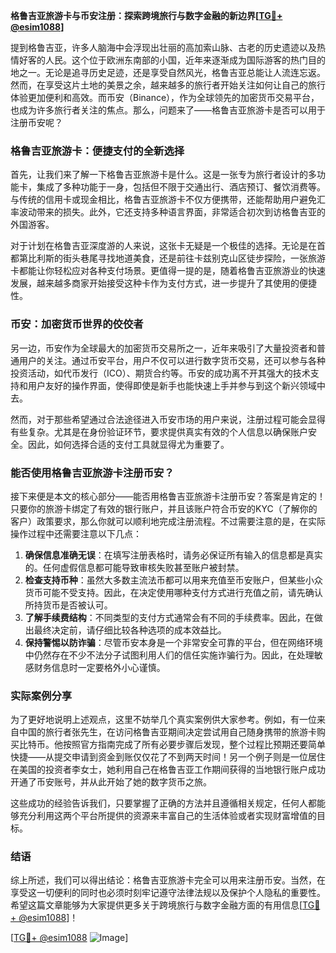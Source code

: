 **格鲁吉亚旅游卡与币安注册：探索跨境旅行与数字金融的新边界[[TG💪+ @esim1088](https://t.me/s/esim1088)]**

提到格鲁吉亚，许多人脑海中会浮现出壮丽的高加索山脉、古老的历史遗迹以及热情好客的人民。这个位于欧洲东南部的小国，近年来逐渐成为国际游客的热门目的地之一。无论是追寻历史足迹，还是享受自然风光，格鲁吉亚总能让人流连忘返。然而，在享受这片土地的美景之余，越来越多的旅行者开始关注如何让自己的旅行体验更加便利和高效。而币安（Binance），作为全球领先的加密货币交易平台，也成为许多旅行者关注的焦点。那么，问题来了——格鲁吉亚旅游卡是否可以用于注册币安呢？

### 格鲁吉亚旅游卡：便捷支付的全新选择

首先，让我们来了解一下格鲁吉亚旅游卡是什么。这是一张专为旅行者设计的多功能卡，集成了多种功能于一身，包括但不限于交通出行、酒店预订、餐饮消费等。与传统的信用卡或现金相比，格鲁吉亚旅游卡不仅方便携带，还能帮助用户避免汇率波动带来的损失。此外，它还支持多种语言界面，非常适合初次到访格鲁吉亚的外国游客。

对于计划在格鲁吉亚深度游的人来说，这张卡无疑是一个极佳的选择。无论是在首都第比利斯的街头巷尾寻找地道美食，还是前往卡兹别克山区徒步探险，一张旅游卡都能让你轻松应对各种支付场景。更值得一提的是，随着格鲁吉亚旅游业的快速发展，越来越多商家开始接受这种卡作为支付方式，进一步提升了其使用的便捷性。

### 币安：加密货币世界的佼佼者

另一边，币安作为全球最大的加密货币交易所之一，近年来吸引了大量投资者和普通用户的关注。通过币安平台，用户不仅可以进行数字货币交易，还可以参与各种投资活动，如代币发行（ICO）、期货合约等。币安的成功离不开其强大的技术支持和用户友好的操作界面，使得即使是新手也能快速上手并参与到这个新兴领域中去。

然而，对于那些希望通过合法途径进入币安市场的用户来说，注册过程可能会显得有些复杂。尤其是在身份验证环节，要求提供真实有效的个人信息以确保账户安全。因此，如何选择合适的支付工具就显得尤为重要了。

### 能否使用格鲁吉亚旅游卡注册币安？

接下来便是本文的核心部分——能否用格鲁吉亚旅游卡注册币安？答案是肯定的！只要你的旅游卡绑定了有效的银行账户，并且该账户符合币安的KYC（了解你的客户）政策要求，那么你就可以顺利地完成注册流程。不过需要注意的是，在实际操作过程中还需要注意以下几点：

1. **确保信息准确无误**：在填写注册表格时，请务必保证所有输入的信息都是真实的。任何虚假信息都可能导致审核失败甚至账户被封禁。
2. **检查支持币种**：虽然大多数主流法币都可以用来充值至币安账户，但某些小众货币可能不受支持。因此，在决定使用哪种支付方式进行充值之前，请先确认所持货币是否被认可。
3. **了解手续费结构**：不同类型的支付方式通常会有不同的手续费率。因此，在做出最终决定前，请仔细比较各种选项的成本效益比。
4. **保持警惕以防诈骗**：尽管币安本身是一个非常安全可靠的平台，但在网络环境中仍然存在不少不法分子试图利用人们的信任实施诈骗行为。因此，在处理敏感财务信息时一定要格外小心谨慎。

### 实际案例分享

为了更好地说明上述观点，这里不妨举几个真实案例供大家参考。例如，有一位来自中国的旅行者张先生，在访问格鲁吉亚期间决定尝试用自己随身携带的旅游卡购买比特币。他按照官方指南完成了所有必要步骤后发现，整个过程比预期还要简单快捷——从提交申请到资金到账仅仅花了不到两天时间！另一个例子则是一位居住在美国的投资者李女士，她利用自己在格鲁吉亚工作期间获得的当地银行账户成功开通了币安账号，并从此开始了她的数字货币之旅。

这些成功的经验告诉我们，只要掌握了正确的方法并且遵循相关规定，任何人都能够充分利用这两个平台所提供的资源来丰富自己的生活体验或者实现财富增值的目标。

### 结语

综上所述，我们可以得出结论：格鲁吉亚旅游卡完全可以用来注册币安。当然，在享受这一切便利的同时也必须时刻牢记遵守法律法规以及保护个人隐私的重要性。希望这篇文章能够为大家提供更多关于跨境旅行与数字金融方面的有用信息[[TG💪+ @esim1088](https://t.me/s/esim1088)]！

[[TG💪+ @esim1088](https://t.me/s/esim1088) ![Image](https://i.postimg.cc/4NQfJmqS/Snipaste-2025-05-13-00-14-12.png)]